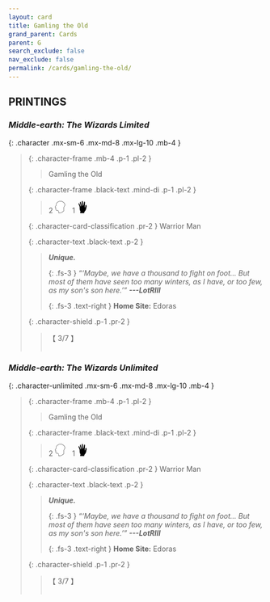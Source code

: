 ```yaml
---
layout: card
title: Gamling the Old
grand_parent: Cards
parent: G
search_exclude: false
nav_exclude: false
permalink: /cards/gamling-the-old/
---
```


## PRINTINGS


### _Middle-earth: The Wizards Limited_

{: .character .mx-sm-6 .mx-md-8 .mx-lg-10 .mb-4 }
> {: .character-frame .mb-4 .p-1 .pl-2 }
> > <div class="card-mp"></div>
> > <div class="character-card-name">Gamling the Old</div>
>
> {: .character-frame .black-text .mind-di .p-1 .pl-2 }
> > 2 ![](/assets/images/mind.svg)&emsp;1 ![](/assets/images/di.svg)
>
> {: .character-card-classification .pr-2 }
> Warrior Man
>
> {: .character-text .black-text .p-2 }
> > _**Unique.**_  
> > 
> > {: .fs-3 } 
> > _“‘Maybe, we have a thousand to fight on foot... But most of them have seen too many winters, as I have, or too few, as my son's son here.’”_ ***---&#65279;LotRIII***  
> > 
> > {: .fs-3 .text-right } 
> > **Home Site:** Edoras 
>
> {: .character-shield .p-1 .pr-2 }
> > <div class="card-shield">【 3/7 】</div>
> > <div class="card-corruption">&nbsp;</div>

### _Middle-earth: The Wizards Unlimited_

{: .character-unlimited .mx-sm-6 .mx-md-8 .mx-lg-10 .mb-4 }
> {: .character-frame .mb-4 .p-1 .pl-2 }
> > <div class="card-mp"></div>
> > <div class="character-card-name">Gamling the Old</div>
>
> {: .character-frame .black-text .mind-di .p-1 .pl-2 }
> > 2 ![](/assets/images/mind.svg)&emsp;1 ![](/assets/images/di.svg)
>
> {: .character-card-classification .pr-2 }
> Warrior Man
>
> {: .character-text .black-text .p-2 }
> > _**Unique.**_  
> > 
> > {: .fs-3 } 
> > _“‘Maybe, we have a thousand to fight on foot... But most of them have seen too many winters, as I have, or too few, as my son's son here.’”_ ***---&#65279;LotRIII***  
> > 
> > {: .fs-3 .text-right } 
> > **Home Site:** Edoras 
>
> {: .character-shield .p-1 .pr-2 }
> > <div class="card-shield">【 3/7 】</div>
> > <div class="card-corruption">&nbsp;</div>
